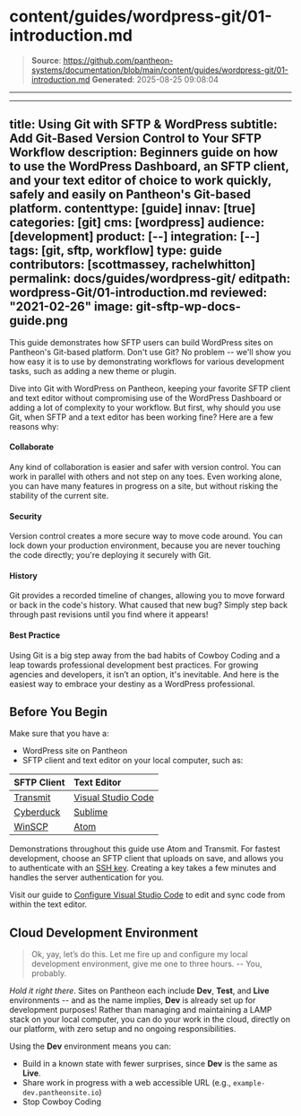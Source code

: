 # content/guides/wordpress-git/01-introduction.md

> **Source**: https://github.com/pantheon-systems/documentation/blob/main/content/guides/wordpress-git/01-introduction.md
> **Generated**: 2025-08-25 09:08:04

---

---
title: Using Git with SFTP & WordPress
subtitle: Add Git-Based Version Control to Your SFTP Workflow
description: Beginners guide on how to use the WordPress Dashboard, an SFTP client, and your text editor of choice to work quickly, safely and easily on Pantheon's Git-based platform.
contenttype: [guide]
innav: [true]
categories: [git]
cms: [wordpress]
audience: [development]
product: [--]
integration: [--]
tags: [git, sftp, workflow]
type: guide
contributors: [scottmassey, rachelwhitton]
permalink: docs/guides/wordpress-git/
editpath: wordpress-Git/01-introduction.md
reviewed: "2021-02-26"
image: git-sftp-wp-docs-guide.png
---

This guide demonstrates how SFTP users can build WordPress sites on Pantheon's Git-based platform. Don't use Git? No problem -- we'll show you how easy it is to use by demonstrating workflows for various development tasks, such as adding a new theme or plugin.

Dive into Git with WordPress on Pantheon, keeping your favorite SFTP client and text editor without compromising use of the WordPress Dashboard or adding a lot of complexity to your workflow. But first, why should you use Git, when SFTP and a text editor has been working fine? Here are a few reasons why:

<Accordion title="Benefits of Git" id="unique-anchor" icon="lightbulb">

#### Collaborate
Any kind of collaboration is easier and safer with version control. You can work in parallel with others and not step on any toes. Even working alone, you can have many features in progress on a site, but without risking the stability of the current site.

#### Security

Version control creates a more secure way to move code around. You can lock down your production environment, because you are never touching the code directly; you're deploying it securely with Git.

#### History

Git provides a recorded timeline of changes, allowing you to move forward or back in the code's history. What caused that new bug? Simply step back through past revisions until you find where it appears!

#### Best Practice

Using Git is a big step away from the bad habits of Cowboy Coding <Popover title="Cowboy Coding" content="Developing directly on the production environment, a poor practice." /> and a leap towards professional development best practices. For growing agencies and developers, it isn’t an option, it's inevitable. And here is the easiest way to embrace your destiny as a WordPress professional.

</Accordion>

## Before You Begin

Make sure that you have a:

* WordPress site on Pantheon
* SFTP client and text editor on your local computer, such as:

 |                 SFTP Client                 |                      Text Editor                     |
 |:--------------------------------------------|:-----------------------------------------------------|
 | [Transmit](https://panic.com/transmit/)     | [Visual Studio Code](https://code.visualstudio.com/) |
 | [Cyberduck](https://cyberduck.io/)          |        [Sublime](https://www.sublimetext.com/)       |
 | [WinSCP](https://winscp.net/eng/index.php)  | [Atom](https://atom.io/)              |

Demonstrations throughout this guide use Atom and Transmit. For fastest development, choose an SFTP client that uploads on save, and allows you to authenticate with an [SSH key](/ssh-keys). Creating a key takes a few minutes and handles the server authentication for you.

Visit our guide to [Configure Visual Studio Code](/guides/local-development/visual-studio-code) to edit and sync code from within the text editor.

## Cloud Development Environment

>Ok, yay, let’s do this. Let me fire up and configure my local development environment, give me one to three hours. -- You, probably.

*Hold it right there*. Sites on Pantheon each include **<Icon icon="wrench" /> Dev**, **<Icon icon="equalizer" /> Test**, and **<Icon icon="wavePulse" /> Live** environments -- and as the name implies, **<Icon icon="wrench" /> Dev** is already set up for development purposes! Rather than managing and maintaining a LAMP stack on  your local computer, you can do your work in the cloud, directly on our platform, with zero setup and no ongoing responsibilities.

Using the **<Icon icon="wrench" /> Dev** environment means you can:

* Build in a known state with fewer surprises, since **<Icon icon="wrench" /> Dev** is the same as **<Icon icon="wavePulse" /> Live**.
* Share work in progress with a web accessible URL (e.g., `example-dev.pantheonsite.io`)
* Stop Cowboy Coding <Popover title="Cowboy Coding" content="Developing directly on the production environment, a poor practice." />
